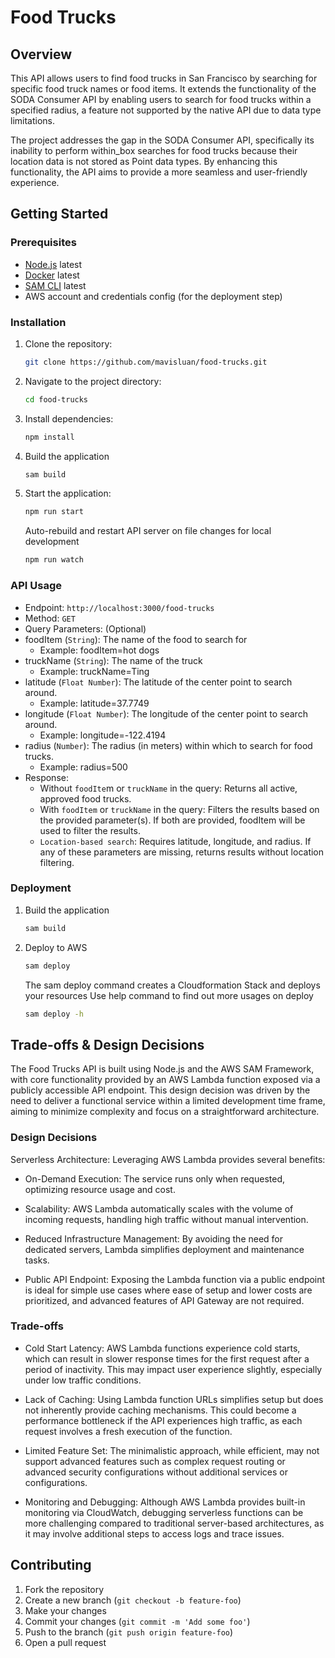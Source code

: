 # Food Trucks

## Overview

This API allows users to find food trucks in San Francisco by searching for specific food truck names or food items. It extends the functionality of the SODA Consumer API by enabling users to search for food trucks within a specified radius, a feature not supported by the native API due to data type limitations.

The project addresses the gap in the SODA Consumer API, specifically its inability to perform within_box searches for food trucks because their location data is not stored as Point data types. By enhancing this functionality, the API aims to provide a more seamless and user-friendly experience.

## Getting Started

### Prerequisites

-   [Node.js](https://nodejs.org/en) latest
-   [Docker](https://www.docker.com/products/docker-desktop/) latest
-   [SAM CLI](https://docs.aws.amazon.com/serverless-application-model/latest/developerguide/install-sam-cli.html) latest
-   AWS account and credentials config (for the deployment step)

### Installation

1. Clone the repository:
    ```bash
    git clone https://github.com/mavisluan/food-trucks.git
    ```
2. Navigate to the project directory:
    ```bash
    cd food-trucks
    ```
3. Install dependencies:
    ```bash
    npm install
    ```
4. Build the application
    ```bash
    sam build
    ```
5. Start the application:

    ```bash
    npm run start
    ```

    Auto-rebuild and restart API server on file changes for local development

    ```bash
    npm run watch
    ```

### API Usage

-   Endpoint: `http://localhost:3000/food-trucks`
-   Method: `GET`
-   Query Parameters: (Optional)
-   foodItem (`String`): The name of the food to search for
    -   Example: foodItem=hot dogs
-   truckName (`String`): The name of the truck
    -   Example: truckName=Ting
-   latitude (`Float Number`): The latitude of the center point to search around.
    -   Example: latitude=37.7749
-   longitude (`Float Number`): The longitude of the center point to search around.
    -   Example: longitude=-122.4194
-   radius (`Number`): The radius (in meters) within which to search for food trucks.
    -   Example: radius=500
-   Response:
    -   Without `foodIte`m or `truckName` in the query: Returns all active, approved food trucks.
    -   With `foodItem` or `truckName` in the query: Filters the results based on the provided parameter(s). If both are provided, foodItem will be used to filter the results.
    -   `Location-based search`: Requires latitude, longitude, and radius. If any of these parameters are missing, returns results without location filtering.

### Deployment

1. Build the application
    ```bash
    sam build
    ```
2. Deploy to AWS
    ```bash
    sam deploy
    ```
    The sam deploy command creates a Cloudformation Stack and deploys your resources
    Use help command to find out more usages on deploy
    ```bash
    sam deploy -h
    ```

## Trade-offs & Design Decisions

The Food Trucks API is built using Node.js and the AWS SAM Framework, with core functionality provided by an AWS Lambda function exposed via a publicly accessible API endpoint. This design decision was driven by the need to deliver a functional service within a limited development time frame, aiming to minimize complexity and focus on a straightforward architecture.

### Design Decisions

Serverless Architecture: Leveraging AWS Lambda provides several benefits:

-   On-Demand Execution: The service runs only when requested, optimizing resource usage and cost.

-   Scalability: AWS Lambda automatically scales with the volume of incoming requests, handling high traffic without manual intervention.

-   Reduced Infrastructure Management: By avoiding the need for dedicated servers, Lambda simplifies deployment and maintenance tasks.

-   Public API Endpoint: Exposing the Lambda function via a public endpoint is ideal for simple use cases where ease of setup and lower costs are prioritized, and advanced features of API Gateway are not required.

### Trade-offs

-   Cold Start Latency: AWS Lambda functions experience cold starts, which can result in slower response times for the first request after a period of inactivity. This may impact user experience slightly, especially under low traffic conditions.

-   Lack of Caching: Using Lambda function URLs simplifies setup but does not inherently provide caching mechanisms. This could become a performance bottleneck if the API experiences high traffic, as each request involves a fresh execution of the function.

-   Limited Feature Set: The minimalistic approach, while efficient, may not support advanced features such as complex request routing or advanced security configurations without additional services or configurations.

-   Monitoring and Debugging: Although AWS Lambda provides built-in monitoring via CloudWatch, debugging serverless functions can be more challenging compared to traditional server-based architectures, as it may involve additional steps to access logs and trace issues.

## Contributing

1. Fork the repository
2. Create a new branch (`git checkout -b feature-foo`)
3. Make your changes
4. Commit your changes (`git commit -m 'Add some foo'`)
5. Push to the branch (`git push origin feature-foo`)
6. Open a pull request
